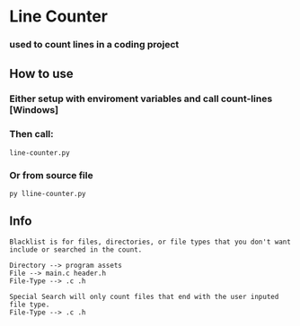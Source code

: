 # Line Counter

### used to count lines in a coding project

## How to use

### Either setup with enviroment variables and call count-lines [Windows]
### Then call:
```batch
line-counter.py
```
### Or from source file
```batch
py lline-counter.py
```

## Info

```
Blacklist is for files, directories, or file types that you don't want include or searched in the count.

Directory --> program assets
File --> main.c header.h
File-Type --> .c .h

Special Search will only count files that end with the user inputed file type.
File-Type --> .c .h
```
